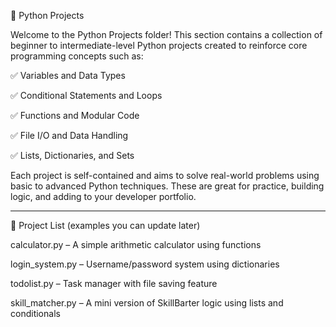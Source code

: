 🐍 Python Projects

Welcome to the Python Projects folder!
This section contains a collection of beginner to intermediate-level Python projects created to reinforce core programming concepts such as:

✅ Variables and Data Types

✅ Conditional Statements and Loops

✅ Functions and Modular Code

✅ File I/O and Data Handling

✅ Lists, Dictionaries, and Sets


Each project is self-contained and aims to solve real-world problems using basic to advanced Python techniques. These are great for practice, building logic, and adding to your developer portfolio.


---

📂 Project List (examples you can update later)

calculator.py – A simple arithmetic calculator using functions

login_system.py – Username/password system using dictionaries

todolist.py – Task manager with file saving feature

skill_matcher.py – A mini version of SkillBarter logic using lists and conditionals


